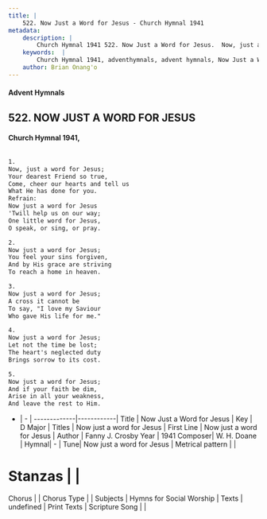 ```yaml
---
title: |
    522. Now Just a Word for Jesus - Church Hymnal 1941
metadata:
    description: |
        Church Hymnal 1941 522. Now Just a Word for Jesus.  Now, just a word for Jesus;  Your dearest Friend so true,  Come, cheer our hearts and tell us  What He has done for you.  
    keywords:  |
        Church Hymnal 1941, adventhymnals, advent hymnals, Now Just a Word for Jesus, Now just a word for Jesus. Now just a word for Jesus 
    author: Brian Onang'o
---
```


#### Advent Hymnals
## 522. NOW JUST A WORD FOR JESUS
####  Church Hymnal 1941,

```txt

1.
Now, just a word for Jesus; 
Your dearest Friend so true, 
Come, cheer our hearts and tell us 
What He has done for you. 
Refrain:
Now just a word for Jesus 
'Twill help us on our way; 
One little word for Jesus, 
O speak, or sing, or pray. 

2.
Now just a word for Jesus; 
You feel your sins forgiven, 
And by His grace are striving 
To reach a home in heaven. 

3.
Now just a word for Jesus; 
A cross it cannot be 
To say, "I love my Saviour 
Who gave His life for me." 

4.
Now just a word for Jesus; 
Let not the time be lost; 
The heart's neglected duty 
Brings sorrow to its cost. 

5.
Now just a word for Jesus; 
And if your faith be dim, 
Arise in all your weakness, 
And leave the rest to Him.

```

- |   -  |
-------------|------------|
Title | Now Just a Word for Jesus |
Key | D Major |
Titles | Now just a word for Jesus  |
First Line | Now just a word for Jesus |
Author | Fanny J. Crosby
Year | 1941
Composer| W. H. Doane |
Hymnal|  - |
Tune| Now just a word for Jesus |
Metrical pattern | |
# Stanzas |  |
Chorus |  |
Chorus Type |  |
Subjects | Hymns for Social Worship |
Texts | undefined |
Print Texts | 
Scripture Song |  |
    
